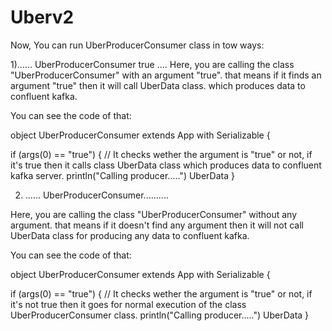 # Uberv2

Now, You can run UberProducerConsumer class in tow ways:

1)...... UberProducerConsumer true ....
Here, you are calling the class "UberProducerConsumer" with an argument "true". that means if it finds an argument "true" then it will call UberData class. which
produces data to confluent kafka.

You can see the code of that:


object UberProducerConsumer extends App with Serializable {

  if (args(0) == "true") { // It checks wether the argument is "true" or not, if it's true then it calls class UberData class which produces data to confluent kafka server.
  println("Calling producer.....")
    UberData
  }

2) ...... UberProducerConsumer..........

Here, you are calling the class "UberProducerConsumer" without any argument. that means if it doesn't find any argument then it will not call UberData class for
producing any data to confluent kafka. 

You can see the code of that:


object UberProducerConsumer extends App with Serializable {

  if (args(0) == "true") { // It checks wether the argument is "true" or not, if it's not true then it goes for normal execution of the class UberProducerConsumer class.
  println("Calling producer.....")
    UberData
  }
